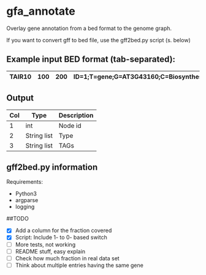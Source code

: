 # gfa_annotate
Overlay gene annotation from a bed format to the genome graph.   

If you want to convert gff to bed file, use the gff2bed.py script (s. below)


## **Example input BED format** (tab-separated):  

| TAIR10 | 100 | 200 | ID=1;T=gene;G=AT3G43160;C=Biosynthesis |
|--------|-----|-----|----------------------------------------|


## Output 

| Col | Type         | Description |
|-----|--------------|-------------|
| 1   | int          | Node id     |
| 2   | String list  | Type        |
| 3   | String list  | TAGs        |


## gff2bed.py information    

Requirements: 
- Python3
- argparse
- logging

##TODO
- [x] Add a column for the fraction covered   
- [x] Script: Include 1- to 0- based switch
- [ ] More tests, not working
- [ ] README stuff, easy explain
- [ ] Check how much fraction in real data set 
- [ ] Think about multiple entries having the same gene
